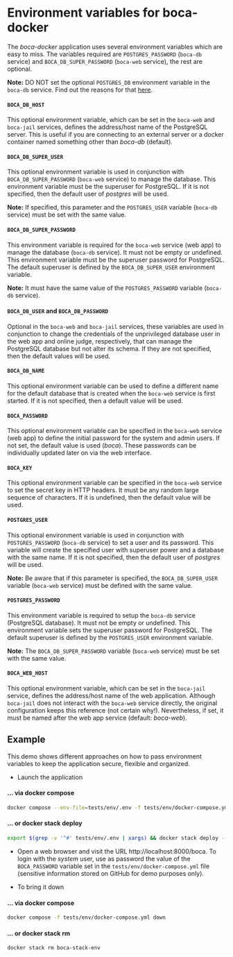 # Environment variables for boca-docker

The _boca-docker_ application uses several environment variables which are easy to miss. The variables required are `POSTGRES_PASSWORD` (`boca-db` service) and `BOCA_DB_SUPER_PASSWORD` (`boca-web` service), the rest are optional.

**Note:** DO NOT set the optional `POSTGRES_DB` environment variable in the `boca-db` service. Find out the reasons for that [here](https://github.com/joaofazolo/boca-docker/issues/17).

#### **`BOCA_DB_HOST`**

This optional environment variable, which can be set in the `boca-web` and `boca-jail` services, defines the address/host name of the PostgreSQL server. This is useful if you are connecting to an external server or a docker container named something other than _boca-db_ (default).

#### **`BOCA_DB_SUPER_USER`**

This optional environment variable is used in conjunction with `BOCA_DB_SUPER_PASSWORD` (`boca-web` service) to manage the database. This environment variable must be the superuser for PostgreSQL. If it is not specified, then the default user of _postgres_ will be used.

**Note:** If specified, this parameter and the `POSTGRES_USER` variable (`boca-db` service) must be set with the same value.

#### **`BOCA_DB_SUPER_PASSWORD`**

This environment variable is required for the `boca-web` service (web app) to manage the database (`boca-db` service). It must not be empty or undefined. This environment variable must be the superuser password for PostgreSQL. The default superuser is defined by the `BOCA_DB_SUPER_USER` environment variable.

**Note:** It must have the same value of the `POSTGRES_PASSWORD` variable (`boca-db` service).

#### **`BOCA_DB_USER`** and **`BOCA_DB_PASSWORD`**

Optional in the `boca-web` and `boca-jail` services, these variables are used in conjunction to change the credentials of the unprivileged database user in the web app and online judge, respectively, that can manage the PostgreSQL database but not alter its schema. If they are not specified, then the default values will be used.

#### **`BOCA_DB_NAME`**

This optional environment variable can be used to define a different name for the default database that is created when the `boca-web` service is first started. If it is not specified, then a default value will be used.

#### **`BOCA_PASSWORD`**

This optional environment variable can be specified in the `boca-web` service (web app) to define the initial password for the system and admin users. If not set, the default value is used (_boca_). These passwords can be individually updated later on via the web interface.

#### **`BOCA_KEY`**

This optional environment variable can be specified in the `boca-web` service to set the secret key in HTTP headers. It must be any random large sequence of characters. If it is undefined, then the default value will be used.

#### **`POSTGRES_USER`**

This optional environment variable is used in conjunction with `POSTGRES_PASSWORD` (`boca-db` service) to set a user and its password. This variable will create the specified user with superuser power and a database with the same name. If it is not specified, then the default user of _postgres_ will be used.

**Note:** Be aware that if this parameter is specified, the `BOCA_DB_SUPER_USER` variable (`boca-web` service) must be defined with the same value.

#### **`POSTGRES_PASSWORD`**

This environment variable is required to setup the `boca-db` service (PostgreSQL database). It must not be empty or undefined. This environment variable sets the superuser password for PostgreSQL. The default superuser is defined by the `POSTGRES_USER` environment variable.

**Note:** The `BOCA_DB_SUPER_PASSWORD` variable (`boca-web` service) must be set with the same value.

#### **`BOCA_WEB_HOST`**

This optional environment variable, which can be set in the `boca-jail` service, defines the address/host name of the web application. Although `boca-jail` does not interact with the `boca-web` service directly, the original configuration keeps this reference (not certain why!). Nevertheless, if set, it must be named after the web app service (default: _boca-web_).

## Example

This demo shows different approaches on how to pass environment variables to keep the application secure, flexible and organized.

* Launch the application

#### ... via docker compose

```bash
docker compose --env-file=tests/env/.env -f tests/env/docker-compose.yml up -d
```

#### ... or docker stack deploy

```bash
export $(grep -v '^#' tests/env/.env | xargs) && docker stack deploy --compose-file tests/env/docker-compose.yml boca-stack-env
```

* Open a web browser and visit the URL http://localhost:8000/boca. To login with the _system_ user, use as password the value of the `BOCA_PASSWORD` variable set in the `tests/env/docker-compose.yml` file (sensitive information stored on GitHub for demo purposes only).

* To bring it down

#### ... via docker compose

```bash
docker compose -f tests/env/docker-compose.yml down
```

#### ... or docker stack rm

```bash
docker stack rm boca-stack-env
```
